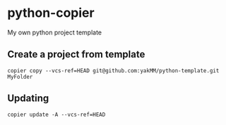 # python-copier
My own python project template

## Create a project from template

`copier copy --vcs-ref=HEAD git@github.com:yakMM/python-template.git MyFolder`

## Updating

`copier update -A --vcs-ref=HEAD`
